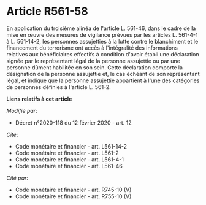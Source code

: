 # Article R561-58

En application du troisième alinéa de l'article L. 561-46, dans le cadre de la mise en œuvre des mesures de vigilance prévues
par les articles L. 561-4-1 à L. 561-14-2, les personnes assujetties à la lutte contre le blanchiment et le financement du
terrorisme ont accès à l'intégralité des informations relatives aux bénéficiaires effectifs à condition d'avoir établi une
déclaration signée par le représentant légal de la personne assujettie ou par une personne dûment habilitée en son sein.
Cette déclaration comporte la désignation de la personne assujettie et, le cas échéant de son représentant légal, et indique
que la personne assujettie appartient à l'une des catégories de personnes définies à l'article L. 561-2.

**Liens relatifs à cet article**

_Modifié par_:

  - Décret n°2020-118 du 12 février 2020 - art. 12

_Cite_:

  - Code monétaire et financier - art. L561-14-2
  - Code monétaire et financier - art. L561-2
  - Code monétaire et financier - art. L561-4-1
  - Code monétaire et financier - art. L561-46

_Cité par_:

  - Code monétaire et financier - art. R745-10 (V)
  - Code monétaire et financier - art. R755-10 (V)
